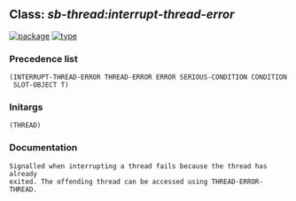 ## Class: ***sb-thread:interrupt-thread-error***
[![package](https://img.shields.io/badge/Package-SB--THREAD-5f9ea0.svg?style=social&colorA=999999)](../) [![type](https://img.shields.io/badge/Type-Class-5f9ea0.svg?style=social&colorA=999999)](../#class) 
### Precedence list
```
(INTERRUPT-THREAD-ERROR THREAD-ERROR ERROR SERIOUS-CONDITION CONDITION
 SLOT-OBJECT T)
```
### Initargs
```
(THREAD)
```
### Documentation
```
Signalled when interrupting a thread fails because the thread has already
exited. The offending thread can be accessed using THREAD-ERROR-THREAD.
```

